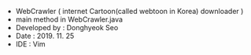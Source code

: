 * WebCrawler ( internet Cartoon(called webtoon in Korea) downloader )
* main method in WebCrawler.java
* Developed by : Donghyeok Seo
* Date : 2019. 11. 25 
* IDE : Vim